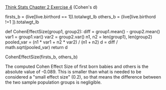 [Think Stats Chapter 2 Exercise 4](http://greenteapress.com/thinkstats2/html/thinkstats2003.html#toc24) (Cohen's d)

firsts_b = (live[live.birthord == 1]).totalwgt_lb
others_b = (live[live.birthord !=1 ]).totalwgt_lb

def CohenEffectSize(group1, group2):
    diff = group1.mean() - group2.mean()
    var1 = group1.var()
    var2 = group2.var()
    n1, n2 = len(group1), len(group2)
    pooled_var = (n1 * var1 + n2 * var2) / (n1 + n2)
    d = diff / math.sqrt(pooled_var)
    return d

CohenEffectSize(firsts_b, others_b)

The computed Cohen Effect Size of first born babies and others is the absolute value of -0.089. This is smaller than what is needed to be considered a "small effect size" (0.2), so that means the difference between the two sample population groups is negligible.  
